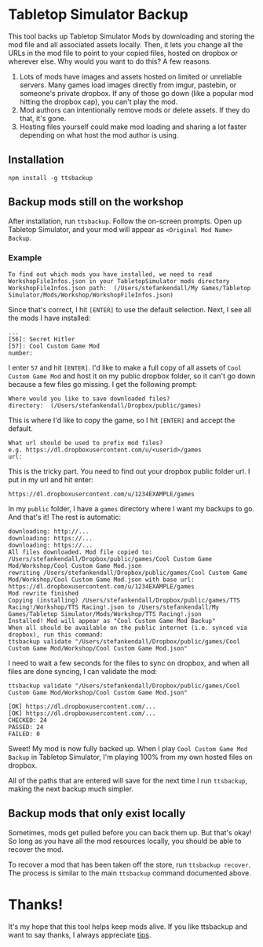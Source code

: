 # Tabletop Simulator Backup

This tool backs up Tabletop Simulator Mods by downloading and storing the mod file and all associated assets locally. Then, it lets you change all the URLs in the mod file to point to your copied files, hosted on dropbox or wherever else. Why would you want to do this? A few reasons.
 
 1. Lots of mods have images and assets hosted on limited or unreliable servers. Many games load images directly from imgur, pastebin, or someone's private dropbox. If any of those go down (like a popular mod hitting the dropbox cap), you can't play the mod.
 1. Mod authors can intentionally remove mods or delete assets. If they do that, it's gone.
 1. Hosting files yourself could make mod loading and sharing a lot faster depending on what host the mod author is using.

## Installation

    npm install -g ttsbackup
    
## Backup mods still on the workshop

After installation, run `ttsbackup`. Follow the on-screen prompts. Open up Tabletop Simulator, and your mod will appear as `<Original Mod Name> Backup`.

### Example

    To find out which mods you have installed, we need to read WorkshopFileInfos.json in your TabletopSimulator mods directory
    WorkshopFileInfos.json path:  (/Users/stefankendall/My Games/Tabletop Simulator/Mods/Workshop/WorkshopFileInfos.json)
     
Since that's correct, I hit `[ENTER]` to use the default selection. Next, I see all the mods I have installed:
    
    ...
    [56]: Secret Hitler
    [57]: Cool Custom Game Mod
    number:  
    
I enter `57` and hit `[ENTER]`. I'd like to make a full copy of all assets of `Cool Custom Game Mod` and host it on my public dropbox folder, so it can't go down because a few files go missing. I get the following prompt:

    Where would you like to save downloaded files?
    directory:  (/Users/stefankendall/Dropbox/public/games) 

This is where I'd like to copy the game, so I hit `[ENTER]` and accept the default.

    What url should be used to prefix mod files?
    e.g. https://dl.dropboxusercontent.com/u/<userid>/games
    url:  

This is the tricky part. You need to find out your dropbox public folder url. I put in my url and hit enter:
 
    https://dl.dropboxusercontent.com/u/1234EXAMPLE/games
    
In my `public` folder, I have a `games` directory where I want my backups to go. And that's it! The rest is automatic:

    downloading: http://...
    downloading: https://...
    downloading: https://...
    All files downloaded. Mod file copied to: /Users/stefankendall/Dropbox/public/games/Cool Custom Game Mod/Workshop/Cool Custom Game Mod.json
    rewriting /Users/stefankendall/Dropbox/public/games/Cool Custom Game Mod/Workshop/Cool Custom Game Mod.json with base url: https://dl.dropboxusercontent.com/u/1234EXAMPLE/games
    Mod rewrite finished
    Copying (installing) /Users/stefankendall/Dropbox/public/games/TTS Racing!/Workshop/TTS Racing!.json to /Users/stefankendall/My Games/Tabletop Simulator/Mods/Workshop/TTS Racing!.json
    Installed! Mod will appear as "Cool Custom Game Mod Backup"
    When all should be available on the public internet (i.e. synced via dropbox), run this command:
    ttsbackup validate "/Users/stefankendall/Dropbox/public/games/Cool Custom Game Mod/Workshop/Cool Custom Game Mod.json"
    
I need to wait a few seconds for the files to sync on dropbox, and when all files are done syncing, I can validate the mod:

    ttsbackup validate "/Users/stefankendall/Dropbox/public/games/Cool Custom Game Mod/Workshop/Cool Custom Game Mod.json"
    
    [OK] https://dl.dropboxusercontent.com/...
    [OK] https://dl.dropboxusercontent.com/...
    CHECKED: 24
    PASSED: 24
    FAILED: 0

Sweet! My mod is now fully backed up. When I play `Cool Custom Game Mod Backup` in Tabletop Simulator, I'm playing 100% from my own hosted files on dropbox.

All of the paths that are entered will save for the next time I run `ttsbackup`, making the next backup much simpler.
 
## Backup mods that only exist locally

Sometimes, mods get pulled before you can back them up. But that's okay! So long as you have all the mod resources locally, you should be able to recover the mod.

To recover a mod that has been taken off the store, run `ttsbackup recover`. The process is similar to the main `ttsbackup` command documented above.

# Thanks!

It's my hope that this tool helps keep mods alive. If you like ttsbackup and want to say thanks, I always appreciate [tips](https://www.paypal.me/stefankendall). 